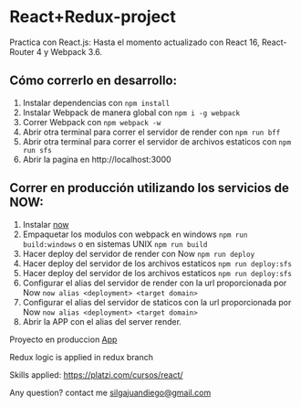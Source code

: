 # React+Redux-project
Practica con React.js: Hasta el momento actualizado con React 16, React-Router 4 y Webpack 3.6.

## Cómo correrlo en desarrollo:
1. Instalar dependencias con `npm install`
2. Instalar Webpack de manera global con `npm i -g webpack`
3. Correr Webpack con `npm webpack -w`
4. Abrir otra terminal para correr el servidor de render con `npm run bff`
5. Abrir otra terminal para correr el servidor de archivos estaticos con `npm run sfs`
6. Abrir la pagina en http://localhost:3000

## Correr en producción utilizando los servicios de NOW:
1. Instalar [now](https://now.sh)
2. Empaquetar los modulos con webpack en windows `npm run build:windows` o en sistemas UNIX `npm run build`
3. Hacer deploy del servidor de render con Now `npm run deploy`
4. Hacer deploy del servidor de los archivos estaticos `npm run deploy:sfs`
5. Hacer deploy del servidor de los archivos estaticos `npm run deploy:sfs`
6. Configurar el alias del servidor de render con la url proporcionada por Now `now alias <deployment> <target domain>`
7. Configurar el alias del servidor de staticos con la url proporcionada por Now `now alias <deployment> <target domain>`
8. Abrir la APP con el alias del server render.

Proyecto en produccion [App](https://juan-reactlab-bff.now.sh)

Redux logic is applied in redux branch

Skills applied: https://platzi.com/cursos/react/

Any question? contact me silgajuandiego@gmail.com
